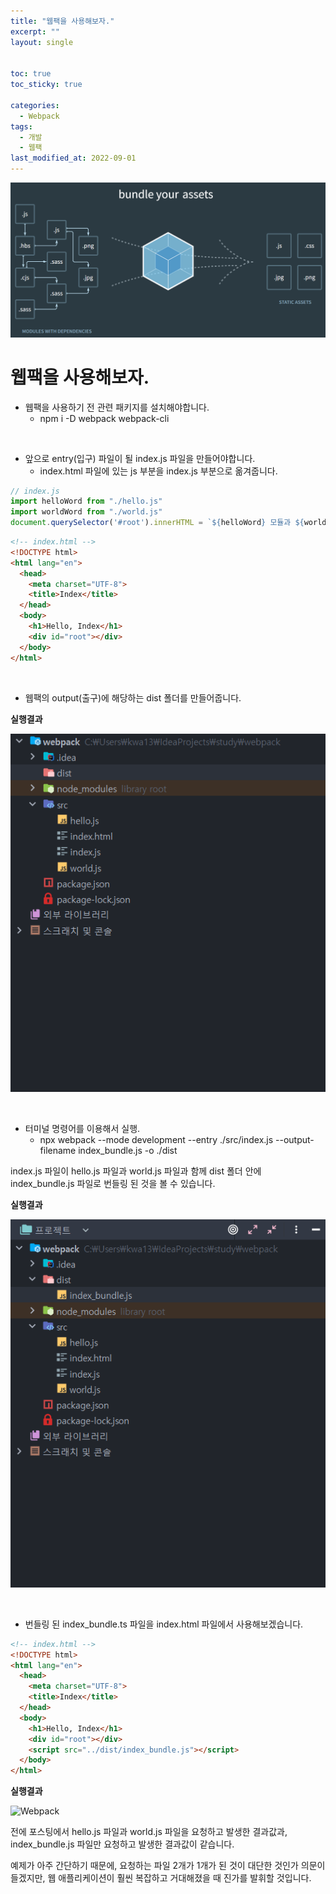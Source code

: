 ```yaml
---
title: "웹팩을 사용해보자."
excerpt: ""
layout: single


toc: true
toc_sticky: true

categories:
  - Webpack
tags:
  - 개발
  - 웹팩
last_modified_at: 2022-09-01
---
```


![Webpack](/assets/images/posts/22/08/22.08.29/웹팩.png)

# 웹팩을 사용해보자.

- 웹팩을 사용하기 전 관련 패키지를 설치해야합니다.  
  - npm i -D webpack webpack-cli

<br/>

- 앞으로 entry(입구) 파일이 될 index.js 파일을 만들어야합니다.
  - index.html 파일에 있는 js 부분을 index.js 부분으로 옮겨줍니다.

```javascript
// index.js
import helloWord from "./hello.js"
import worldWord from "./world.js"
document.querySelector('#root').innerHTML = `${helloWord} 모듈과 ${worldWord} 모듈`;
```

```html
<!-- index.html -->
<!DOCTYPE html>
<html lang="en">
  <head>
    <meta charset="UTF-8">
    <title>Index</title>
  </head>
  <body>
    <h1>Hello, Index</h1>
    <div id="root"></div>
  </body>
</html>
```

<br/>

- 웹팩의 output(출구)에 해당하는 dist 폴더를 만들어줍니다.  

**실행결과**

![Webpack](/assets/images/posts/22/09/22.09.01/dist폴더를%20만든%20후%20폴더구조.png)

<br/>

- 터미널 명령어를 이용해서 실행.
  - npx webpack --mode development --entry ./src/index.js --output-filename index_bundle.js -o ./dist

index.js 파일이 hello.js 파일과 world.js 파일과 함께 dist 폴더 안에 index_bundle.js 파일로 번들링 된 것을 볼 수 있습니다.

**실행결과**

![Webpack](/assets/images/posts/22/09/22.09.01/npx실행%20후%20폴더구조.png)

<br/>

- 번들링 된 index_bundle.ts 파일을 index.html 파일에서 사용해보겠습니다.

```html
<!-- index.html -->
<!DOCTYPE html>
<html lang="en">
  <head>
    <meta charset="UTF-8">
    <title>Index</title>
  </head>
  <body>
    <h1>Hello, Index</h1>
    <div id="root"></div>
    <script src="../dist/index_bundle.js"></script>
  </body>
</html>
```

**실행결과**

![Webpack](/assets/images/posts/22/09/22.09.01/번들링%20한%20후%20실행결과.png)

전에 포스팅에서 hello.js 파일과 world.js 파일을 요청하고 발생한 결과값과, index_bundle.js 파일만 요청하고 발생한 결과값이 같습니다.

예제가 아주 간단하기 때문에, 요청하는 파일 2개가 1개가 된 것이 대단한 것인가 의문이 들겠지만, 웹 애플리케이션이 훨씬 복잡하고 거대해졌을 때 진가를 발휘할 것입니다.
